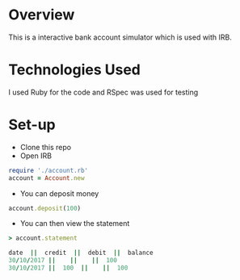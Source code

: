 # Overview

This is a interactive bank account simulator which is used with IRB.


# Technologies Used

I used Ruby for the code and RSpec was used for testing

# Set-up

* Clone this repo
* Open IRB
```ruby
require './account.rb'
account = Account.new
```
* You can deposit money
```ruby
account.deposit(100)
```

* You can then view the statement
```ruby
> account.statement

date  ||  credit  ||  debit  ||  balance
30/10/2017 ||    ||    ||  100
30/10/2017 ||  100  ||    ||  100
```
